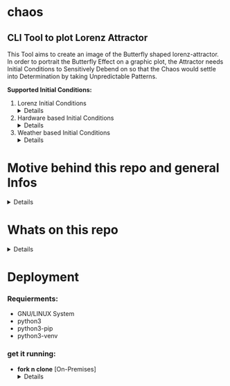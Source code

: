 # chaos
<h2>CLI Tool to plot Lorenz Attractor</h2>

<p>This Tool aims to create an image of the Butterfly shaped lorenz-attractor. In order to portrait the Butterfly Effect on a graphic plot, the Attractor needs Initial Conditions to Sensitively Debend on so that the Chaos would settle into Determination by taking Unpredictable Patterns.</p>

<b>Supported Initial Conditions:</b> 
<ol>
  <li>Lorenz Initial Conditions <details>Rate of convection proportional value <em>x</em> = 0<br> Horizontal Temperature Variation proportional value <em>y</em> = 1<br> Vertical Temprature Variation proportional value <em>z</em> = 1,05</details></li> 
  
  <li>Hardware based Initial Conditions <details>Rate of convection proportional value <em>x</em> = CPU-Temprature<br> Horizontal Temperature Variation proportional value <em>y</em> = Memory-Load<br> Vertical Temprature Variation proportional value <em>z</em> = Recived Network Packets</details></li> 

  <li>Weather based Initial Conditions <details>Rate of convection proportional value <em>x</em> = City-Temprature<br> Horizontal Temperature Variation proportional value <em>y</em> = City-Humidity<br> Vertical Temprature Variation proportional value <em>z</em> = City Wind Speed</details></li> 

</ol>

# Motive behind this repo and general Infos
<details>
  <p>Nothing fancy here, while I'am trying to understand the chaos theory by reading <em>CHAOS by James Gleick</em></p>
  <p>And also while I' am learning <em>golang</em></p>
  <p>I thought to look up a <em>python</em> script that can plot the Lorenz Attractor, it sounded like fun as by tweaking the Initial Conditions you get to influence the graphic result<p>
  <p>Under the influence of the tragidy of me still not landing a job after my graduation, I picked myself up with the programing language I am comfortable  with, <em>python</em> and its cool dependencies and modules</p>
  <p>i started writing funcs.py to integrate user-input to the orginal lorenz_attractor.py plotter script</p>
  <p>and thought about two ways to get random Initial values for the plot, <b>Hardware readings</b> and <b>Weather readings</b> the latter based on http request fetched data for a city based on user input.</p><p>in order to get a similiar attractor to Lorenzs, the fetched initial positive valus has to go through under simple math to keep them near to Lorenzs initial variables values where <em>x</em> < 1 & <em>y</em>, <em>z</em> >= 1 </p> 
</details>

# Whats on this repo
<details>
<ul>
  <li><b>__pycache__ </b> directory that is created by the Python interpreter when it imports a module. It contains the compiled bytecode of the module, which can be used to speed up subsequent imports of the same module</li>
  <li><b>.vscode</b> has the settings.json file for your vscode to automate <em>chaosenv</em> activation while running <em>lorenz_attractor.py</em></li>
  <li><b>chaosenv</b> Python enviroment directory to store dependicies files</li>
  <li><b>graphs</b> directory to store plotted graphics</li>
  <li><b>filesservergraphs</b> pre-build Golang Executable to http serve files in <em>graphs</em> directory on port <b>9630</b></li>
  <li><b>funcs.py</b> functions to integrate user-input</li>
  <li><b>lorenz_attractor.py</b> plotter</li>
</ul>
</details>

# Deployment
<h3>Requierments:</h3>
<ul>
  <li>GNU/LINUX System</li>
  <li>python3</li>
  <li>python3-pip</li>
  <li>python3-venv</li>
</ul>
<h3>get it running:</h3>
<ul>
  <li><b>fork n clone</b> [On-Premises] <details><p>fork this repo and clone it localy</p><p>from your local machine:</p><pre><code>
    $ cd chaos
    $ source chaosenv/bin/activate
    (chaosenv)$ python3 lorenz_attractor.py
  </pre></code>
  <p>in case of Error Module not found:<br>make sure that the venv is activated and install the dependencies<pre><code>
    (chaosenv)$ pip install -r requierments.txt
  </pre></code></p>
  <p>in case of other errors, make sure you have both <em>python3-pip</em> and <em>python3-venv</em> packages installed on your system</p>
  <pre><code>
    $ sudo apt install python3-pip python3-venv
    $ python3 -m venv ~/chaos/chaosenv
    $ source chaosenv/bin/activate
    (chaosenv)$ pip install --upgrade pip
    (chaosenv)$ pip3 install -r requierments.txt
    (chaosenv)$ pip3 install --upgrade matplotlib
    (chaosenv)$ python3 lorenz_attractor.py
  </pre></code>
  <h3>NOTE:</h3><p>Don't forget to kill fileservergraphs process</p>
  </details>
  </li>
</ul>
